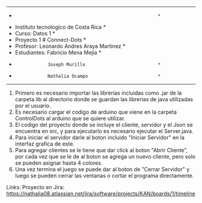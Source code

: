 ************************************************************
*                                                          *
*    Instituto tecnologico de Costa Rica                   *
*    Curso: Datos 1                                        *
*    Proyecto 1 # Connect-Dots                             *
*    Profesor: Leonardo Andres Araya Martinez              *
*    Estudiantes: Fabricio Mena Mejia                      *
*                 Joseph Murillo                           *
*                 Nathalia Ocampo                          *
************************************************************
1. Primero es necesario importar las librerias incluidas como .jar de la carpeta lib al directorio donde se guardan las librerias de java utilizadas por el usuario.
2. Es necesario cargar el codigo de arduino que viene en la carpeta ControlDots al arduino que se quiere utilizar.
3. El codigo del proyecto donde se incluye el cliente, servidor y el Json se encuentra en src, y para ejecutarlo es necesario ejecutar el Server.java.
4. Para iniciar el servidor darle al boton incluido "Iniciar Servidor" en la interfaz grafica de este.
5. Para agregar clientes se le tiene que dar click al boton "Abrir Cliente", por cada vez que se le de al boton se agrega un nuevo cliente, pero solo se pueden asignar hasta 4 colores.
6. Una vez termina el juego se puede dar al boton de "Cerrar Servidor" y luego se pueden cerrar las ventanas o cortar el programa directamente.


Links:
Proyecto en Jira: https://nathalia08.atlassian.net/jira/software/projects/KAN/boards/1/timeline
